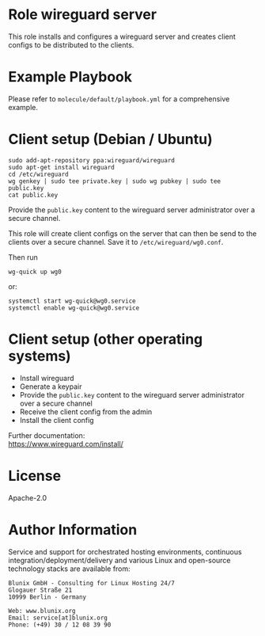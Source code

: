 # Role wireguard server

This role installs and configures a wireguard server and creates client configs to be distributed to the clients.

# Example Playbook

Please refer to `molecule/default/playbook.yml` for a comprehensive example.

# Client setup (Debian / Ubuntu)

```
sudo add-apt-repository ppa:wireguard/wireguard
sudo apt-get install wireguard
cd /etc/wireguard
wg genkey | sudo tee private.key | sudo wg pubkey | sudo tee public.key
cat public.key
```

Provide the `public.key` content to the wireguard server administrator over a secure channel.

This role will create client configs on the server that can then be send to the clients over a secure channel. Save it to `/etc/wireguard/wg0.conf`.

Then run
```
wg-quick up wg0
```
or:
```
systemctl start wg-quick@wg0.service
systemctl enable wg-quick@wg0.service
```


# Client setup (other operating systems)

- Install wireguard
- Generate a keypair
- Provide the `public.key` content to the wireguard server administrator over a secure channel
- Receive the client config from the admin
- Install the client config

Further documentation:  
https://www.wireguard.com/install/


# License

Apache-2.0

# Author Information

Service and support for orchestrated hosting environments,
continuous integration/deployment/delivery and various Linux
and open-source technology stacks are available from:

```
Blunix GmbH - Consulting for Linux Hosting 24/7
Glogauer Straße 21
10999 Berlin - Germany

Web: www.blunix.org
Email: service[at]blunix.org
Phone: (+49) 30 / 12 08 39 90
```
